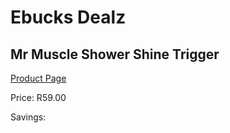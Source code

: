 
# Ebucks Dealz
## Mr Muscle Shower Shine Trigger
[Product Page](https://www.ebucks.com/web/shop/productSelected.do?prodId=890514866&catId=908586136)

Price: R59.00

Savings: 


	